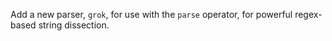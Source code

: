 Add a new parser, `grok`, for use with the `parse` operator,
for powerful regex-based string dissection.
